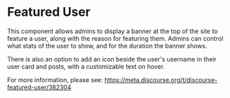 # **Featured User**

This component allows admins to display a banner at the top of the site to feature a user, along with the reason for featuring them. Admins can control what stats of the user to show, and for the duration the banner shows.

There is also an option to add an icon beside the user's username in their user card and posts, with a customizable text on hover.

For more information, please see: https://meta.discourse.org/t/discourse-featured-user/382304
